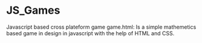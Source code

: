 # JS_Games
Javascript based cross plateform game
game.html:
Is a simple mathemetics based game in design in javascript with the help of HTML and CSS.
